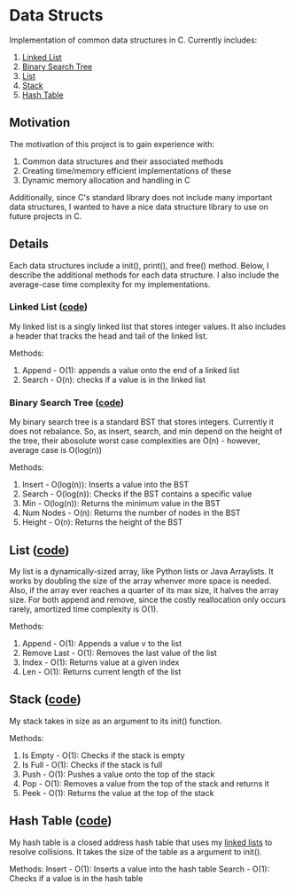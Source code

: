 # Data Structs

Implementation of common data structures in C. Currently includes:
1. [Linked List](#linked-list-code)
2. [Binary Search Tree](#binary-search-tree-code)
3. [List](#list-code)
4. [Stack](#stack-code)
5. [Hash Table](#hash-table-code)


## Motivation
The motivation of this project is to gain experience with:
1. Common data structures and their associated methods
2. Creating time/memory efficient implementations of these
3. Dynamic memory allocation and handling in C

Additionally, since C's standard library does not include many important data structures, I wanted to have a nice data structure library to use on future projects in C.

## Details
Each data structures include a init(), print(), and free() method. Below, I describe the additional methods for each data structure. I also include the average-case time complexity for my implementations.


### Linked List ([code](https://github.com/christian-doucette/data_structs/blob/master/linked_list/linked_list.h))
My linked list is a singly linked list that stores integer values. It also includes a header that tracks the head and tail of the linked list.

Methods:
1. Append - O(1): appends a value onto the end of a linked list
3. Search - O(n): checks if a value is in the linked list


### Binary Search Tree ([code](https://github.com/christian-doucette/data_structs/blob/master/bst/bst.h))
My binary search tree is a standard BST that stores integers. Currently it does not rebalance. So, as insert, search, and min depend on the height of the tree, their abosolute worst case complexities are O(n) - however, average case is O(log(n))

Methods:
1. Insert - O(log(n)): Inserts a value into the BST
2. Search - O(log(n)): Checks if the BST contains a specific value
3. Min - O(log(n)): Returns the minimum value in the BST
4. Num Nodes - O(n): Returns the number of nodes in the BST
5. Height - O(n): Returns the height of the BST


## List ([code](https://github.com/christian-doucette/data_structs/blob/master/list/list.h))
My list is a dynamically-sized array, like Python lists or Java Arraylists. It works by doubling the size of the array whenver more space is needed. Also, if the array ever reaches a quarter of its max size, it halves the array size. For both append and remove, since the costly reallocation only occurs rarely, amortized time complexity is O(1).

Methods:
1. Append - O(1): Appends a value v to the list
2. Remove Last - O(1): Removes the last value of the list
3. Index - O(1): Returns value at a given index
4. Len - O(1): Returns current length of the list

## Stack ([code](https://github.com/christian-doucette/data_structs/blob/master/stack/stack.h))
My stack takes in size as an argument to its init() function.

Methods:
1. Is Empty - O(1): Checks if the stack is empty
2. Is Full - O(1): Checks if the stack is full
3. Push - O(1): Pushes a value onto the top of the stack
4. Pop - O(1): Removes a value from the top of the stack and returns it
5. Peek - O(1): Returns the value at the top of the stack

## Hash Table ([code](https://github.com/christian-doucette/data_structs/blob/master/hash_table/hash_table.h))
My hash table is a closed address hash table that uses my [linked lists](#linked-list-code) to resolve collisions. It takes the size of the table as a argument to init().

Methods:
Insert - O(1): Inserts a value into the hash table
Search - O(1): Checks if a value is in the hash table
